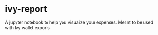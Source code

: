 # ivy-report
A jupyter notebook to help you visualize your expenses. Meant to be used with Ivy wallet exports
